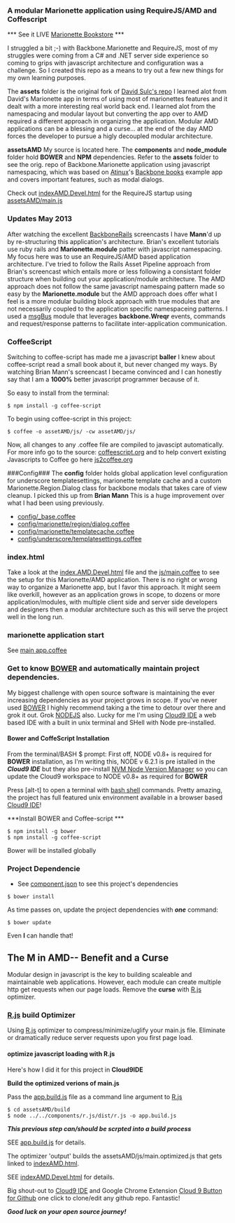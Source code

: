 ### A modular Marionette application using RequireJS/AMD and Coffescript ###

*** See it LIVE [Marionette Bookstore](https://c9.io/t2k/backbone_marionette-requirejs/workspace/indexAMD.Devel.html) ***

I struggled a bit ;-) with Backbone.Marionette and RequireJS, most of my struggles were coming from a C# and .NET server side experience so coming to grips with javascript architecture and configuration was a challenge.
So I created this repo as a means to try out a few new things for my own learning purposes.

The **assets** folder is the original fork of [David Sulc's repo](https://github.com/davidsulc/backbone.marionette-atinux-books)  I learned alot from David's Marionette app in terms of using most of marionettes features and it dealt with a more interesting real world back end.
I learned alot from the namespacing and modular layout but converting the app over to AMD required a different approach in organizing the application.  Modular AMD applications can be a blessing and a curse... at the end of the day AMD forces the developer to pursue a higly decoupled modular architecture.

**assetsAMD**
My source is located here.  The **components** and **node_module** folder hold **BOWER** and **NPM** dependencies. Refer to the **assets** folder to see the orig. repo of Backbone.Marionette application using javascript namespacing, which was based on [Atinux](http://www.atinux.fr)'s [Backbone books](http://www.atinux.fr/backbone-books/)
example app and covers important features, such as modal dialogs.

Check out [indexAMD.Devel.html](https://github.com/t2k/backbone.marionette-RequireJS/blob/master/indexAMD.Devel.html) for the RequireJS startup using [assetsAMD/main.js](https://github.com/t2k/backbone.marionette-RequireJS/blob/master/assetsAMD/js/main.js)

### Updates May 2013 ###
After watching the excellent [BackboneRails](http://backbonerails.com) screencasts I have __Mann__'d up by re-structuring this application's architecture.  Brian's excellent tutorials use ruby rails and __Marionette.module__ patter with javascript namespacing.
My focus here was to use an RequireJS/AMD based application architecture.  I've tried to follow the Rails Asset Pipeline approach from Brian's screencast which entails more or less following a consistant folder structure when building out your application/module architecture.
The AMD approach does not follow the same javascript namespaing pattern made so easy by the **Marionette.module** but the AMD approach does offer what I feel is a more modular building block approach with true modules that are not necessarily coupled to the application specific namespaceing patterns.
I used a [msgBus](https://github.com/t2k/backbone.marionette-RequireJS/blob/master/assetsAMD/js/msgbus.coffee) module that leverages **backbone.Wreqr** events, commands and request/response patterns to facilitate inter-application communication.

### CoffeeScript ###
Switching to coffee-script has made me a javascript __baller__ I knew about coffee-script read a small book about it, but never changed my ways.  By watching Brian Mann's screencast I became convinced and I can honestly say that I am a __1000%__ better javascript programmer because of it.

So easy to install from the terminal:
~~~
$ npm install -g coffee-script
~~~

To begin using coffee-script in this project:
~~~
$ coffee -o assetAMD/js/ -cw assetAMD/js/
~~~

Now, all changes to any .coffee file are compiled to javascipt automatically. For more info go to the source: [coffeescript.org](http://coffeescript.org)  and to help convert existing Javascripts to Coffee go here [js2coffee.org](http://js2coffee.org)

###Config###
The __config__ folder holds global application level configuration for underscore templatesettings, marionette template cache and a custom Marionette.Region.Dialog class for backbone modals that takes care of view cleanup.  I picked this up from **Brian Mann**  This is a huge improvement over what I had been using previously.

* [config/_base.coffee](https://github.com/t2k/backbone.marionette-RequireJS/blob/master/assetsAMD/js/config/_base.coffee)
* [config/marionette/region/dialog.coffee](https://github.com/t2k/backbone.marionette-RequireJS/blob/master/assetsAMD/js/config/marionette/region/dialog.coffee)
* [config/marionette/templatecache.coffee](https://github.com/t2k/backbone.marionette-RequireJS/blob/master/assetsAMD/js/config/marionette/templatecache.coffee)
* [config/underscore/templatesettings.coffee](https://github.com/t2k/backbone.marionette-RequireJS/blob/master/assetsAMD/js/config/underscore/templatesettings.coffee)


### index.html ###
Take a look at the [index.AMD.Devel.html](https://github.com/t2k/backbone.marionette-RequireJS/blob/master/indexAMD.Devel.html) file and the [js/main.coffee](https://github.com/t2k/backbone.marionette-RequireJS/blob/master/assetsAMD/js/main.coffee) to see the setup for this Marionette/AMD application.
There is no right or wrong way to organize a Marionette app, but I favor this approach.  It might seem like overkill, however as an application grows in scope, to dozens or more application/modules, with multiple client side and server side developers and designers then a modular architecture such as this will serve the project well in the long run.

### marionette application start ###
See [main app.coffee](https://github.com/t2k/backbone.marionette-RequireJS/blob/master/assetsAMD/js/app.coffee)

### Get to know [BOWER](http://twitter.github.com/bower/) and automatically maintain project dependencies. ###
My biggest challenge with open source software is maintaining the ever increasing dependencies as your project grows in scope.  If you've never used [BOWER](http://twitter.github.com/bower/) I highly recommend taking a the time to detour over there and grok it out.
Grok [NODEJS](http://nodejs.org) also.  Lucky for me I'm using [Cloud9 IDE](https://c9.io) a web based IDE with a built in unix terminal and SHell with Node pre-installed.

#### Bower and CoffeScript Installation
From the terminal/BASH $ prompt:
First off, NODE v0.8+ is required for __BOWER__ installation, as I'm writing this, NODE v 6.2.1 is pre istalled in the ***Cloud9 IDE*** but they also pre-install [NVM Node Version Manager](https://github.com/creationix/nvm) so you can update the Cloud9 workspace to NODE v0.8+ as required for __BOWER__

Press [alt-t] to open a terminal with [bash shell](http://linuxcommand.org/learning_the_shell.php) commands.  Pretty amazing, the project has full featured unix environment available in a browser based [Cloud9 IDE](https://c9.io)!

***Install BOWER and Coffee-script ***
~~~
$ npm install -g bower
$ npm install -g coffee-script
~~~

Bower will be installed globally

### Project Dependencie ###
* See [component.json](https://github.com/t2k/backbone.marionette-RequireJS/blob/master/component.json) to see this project's dependencies

~~~
$ bower install
~~~

As time passes on, update the project dependencies with ***one*** command:
~~~
$ bower update
~~~
Even __I__ can handle that!

## The M in AMD-- Benefit and a Curse
Modular design in javascript is the key to building scaleable and maintainable web applications.  However, each module can create multiple http get requests when our page loads.  Remove the __curse__ with [R.js](git://github.com/jrburke/r.js.git) optimizer.

### [R.js](https://github.com/jrburke/r.js.git) build Optimizer
Using [R.js](https://github.com/jrburke/r.js.git) optimizer to compress/minimize/uglify your main.js file.  Eliminate or dramatically reduce server requests upon you first page load.

#### optimize javascript loading with R.js
Here's how I did it for this project in __Cloud9IDE__

__Build the optimized verions of main.js__

Pass the [app.build.js](https://github.com/t2k/backbone.marionette-RequireJS/blob/master/assetsAMD/build/app.build.js) file as a command line argument to [R.js](https://github.com/jrburke/r.js.git)
~~~
$ cd assetsAMD/build
$ node ../../components/r.js/dist/r.js -o app.build.js
~~~
***This previous step can/should be scrpted into a build process***

SEE [app.build.js](https://github.com/t2k/backbone.marionette-RequireJS/blob/master/assetsAMD/build/app.build.js) for details.

The optimizer 'output' builds the assetsAMD/js/main.optimized.js that gets linked to [indexAMD.html](https://github.com/t2k/backbone.marionette-RequireJS/blob/master/indexAMD.html).

SEE [indexAMD.Devel.html](https://github.com/t2k/backbone.marionette-RequireJS/blob/master/indexAMD.Devel.html) for details.

Big shout-out to [Cloud9 IDE](https://c9.io) and Google Chrome Extension [Cloud 9 Button for Github](https://chrome.google.com/webstore/detail/gkddhhofgajgmgfebhaiihlahjmjkmph) one click to clone/edit any github repo.  Fantastic!

***Good luck on your open source journey!***